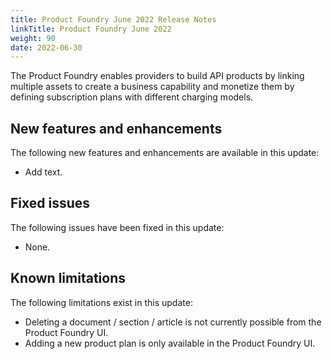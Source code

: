 ```yaml
---
title: Product Foundry June 2022 Release Notes
linkTitle: Product Foundry June 2022
weight: 90
date: 2022-06-30
---
```


The Product Foundry enables providers to build API products by linking multiple assets to create a business capability and monetize them by defining subscription plans with different charging models.

## New features and enhancements

The following new features and enhancements are available in this update:

* Add text.

## Fixed issues

The following issues have been fixed in this update:

* None.

## Known limitations

The following limitations exist in this update:

* Deleting a document / section / article is not currently possible from the Product Foundry UI.
* Adding a new product plan is only available in the Product Foundry UI.
